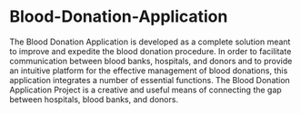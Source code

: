 # Blood-Donation-Application

The Blood Donation Application is developed as a complete solution meant to improve and expedite the blood donation procedure. In order to facilitate communication between blood banks, hospitals, and donors and to provide an intuitive platform for the effective management of blood donations, this application integrates a number of essential functions. The Blood Donation Application Project is a creative and useful means of connecting the gap between hospitals, blood banks, and donors.
